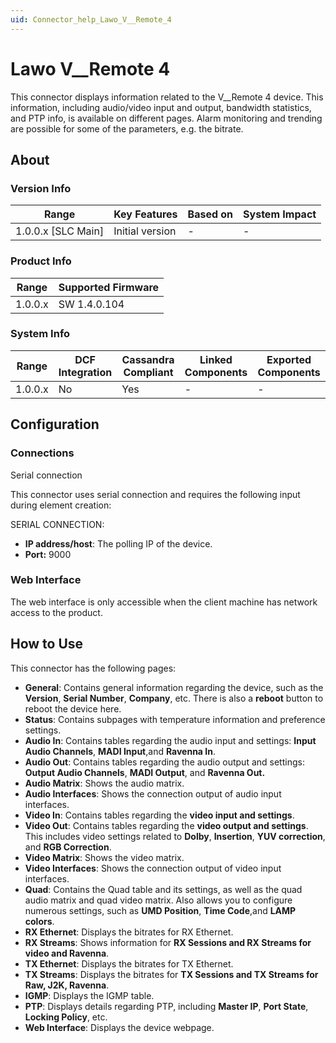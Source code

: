 ```yaml
---
uid: Connector_help_Lawo_V__Remote_4
---
```


# Lawo V\_\_Remote 4

This connector displays information related to the V\_\_Remote 4 device. This information, including audio/video input and output, bandwidth statistics, and PTP info, is available on different pages. Alarm monitoring and trending are possible for some of the parameters, e.g. the bitrate.

## About

### Version Info

| **Range**            | **Key Features** | **Based on** | **System Impact** |
|----------------------|------------------|--------------|-------------------|
| 1.0.0.x \[SLC Main\] | Initial version  | \-           | \-                |

### Product Info

| **Range** | **Supported Firmware** |
|-----------|------------------------|
| 1.0.0.x   | SW 1.4.0.104           |

### System Info

| **Range** | **DCF Integration** | **Cassandra Compliant** | **Linked Components** | **Exported Components** |
|-----------|---------------------|-------------------------|-----------------------|-------------------------|
| 1.0.0.x   | No                  | Yes                     | \-                    | \-                      |

## Configuration

### Connections

Serial connection

This connector uses serial connection and requires the following input during element creation:

SERIAL CONNECTION:

- **IP address/host**: The polling IP of the device.
- **Port:** 9000

### Web Interface

The web interface is only accessible when the client machine has network access to the product.

## How to Use

This connector has the following pages:

- **General**: Contains general information regarding the device, such as the **Version**, **Serial Number**, **Company**, etc. There is also a **reboot** button to reboot the device here.
- **Status**: Contains subpages with temperature information and preference settings.
- **Audio In**: Contains tables regarding the audio input and settings: **Input Audio Channels**, **MADI Input**,and **Ravenna In**.
- **Audio Out**: Contains tables regarding the audio output and settings: **Output Audio Channels**, **MADI Output**, and **Ravenna Out.**
- **Audio Matrix**: Shows the audio matrix.
- **Audio Interfaces**: Shows the connection output of audio input interfaces.
- **Video In**: Contains tables regarding the **video input and settings**.
- **Video Out**: Contains tables regarding the **video output and settings**. This includes video settings related to **Dolby**, **Insertion**, **YUV correction**, and **RGB Correction**.
- **Video Matrix**: Shows the video matrix.
- **Video Interfaces**: Shows the connection output of video input interfaces.
- **Quad**: Contains the Quad table and its settings, as well as the quad audio matrix and quad video matrix. Also allows you to configure numerous settings, such as **UMD Position**, **Time Code**,and **LAMP colors**.
- **RX Ethernet**: Displays the bitrates for RX Ethernet.
- **RX Streams**: Shows information for **RX Sessions and RX Streams for video and Ravenna**.
- **TX Ethernet**: Displays the bitrates for TX Ethernet.
- **TX Streams**: Displays the bitrates for **TX Sessions and TX Streams for Raw, J2K, Ravenna**.
- **IGMP**: Displays the IGMP table.
- **PTP**: Displays details regarding PTP, including **Master IP**, **Port State**, **Locking Policy**, etc.
- **Web Interface**: Displays the device webpage.
